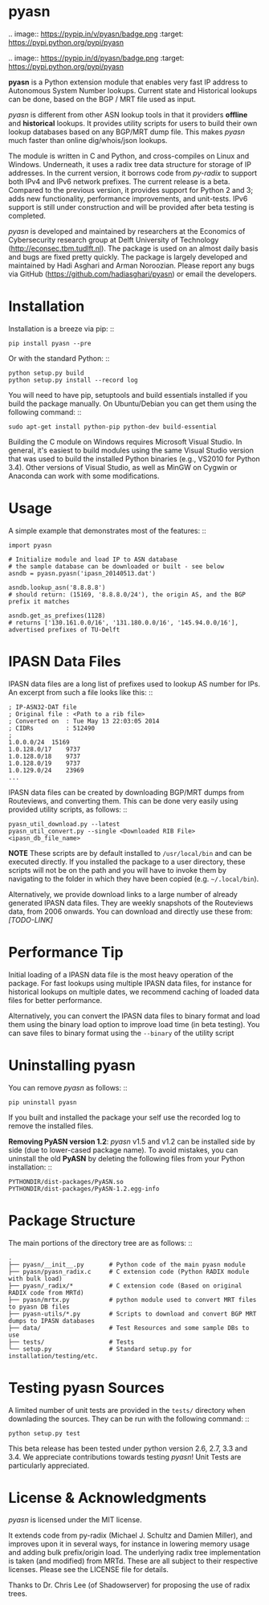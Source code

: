 pyasn
=====

.. image:: https://pypip.in/v/pyasn/badge.png
   :target: https://pypi.python.org/pypi/pyasn

.. image:: https://pypip.in/d/pyasn/badge.png
   :target: https://pypi.python.org/pypi/pyasn


**pyasn** is a Python extension module that enables very fast IP address to Autonomous System Number lookups. 
Current state and Historical lookups can be done, based on the BGP / MRT file used as input.

*pyasn* is different from other ASN lookup tools in that it providers **offline** and **historical** lookups. 
It provides utility scripts for users to build their own lookup databases based on any BGP/MRT dump file. 
This makes *pyasn* much faster than online dig/whois/json lookups.

The module is written in C and Python, and cross-compiles on Linux and Windows. Underneath, it uses a radix tree 
data structure for storage of IP addresses. In the current version, it borrows code from *py-radix* to support 
both IPv4 and IPv6 network prefixes. The current release is a beta. Compared to the previous version, it provides 
support for Python 2 and 3; adds new functionality, performance improvements, and unit-tests. IPv6 support is 
still under construction and will be provided after beta testing is completed.

*pyasn* is developed and maintained by researchers at the Economics of Cybersecurity research group at Delft 
University of Technology (http://econsec.tbm.tudlft.nl). The package is used on an almost daily basis and bugs 
are fixed pretty quickly.  The package is largely developed and maintained by Hadi Asghari and Arman Noroozian. 
Please report any bugs via GitHub (https://github.com/hadiasghari/pyasn) or email the developers.


Installation
============
Installation is a breeze via pip: ::

    pip install pyasn --pre

Or with the standard Python: ::

    python setup.py build
    python setup.py install --record log

You will need to have pip, setuptools and build essentials installed if you build the package manually. On 
Ubuntu/Debian you can get them using the following command: ::

    sudo apt-get install python-pip python-dev build-essential

Building the C module on Windows requires Microsoft Visual Studio. In general, it's easiest to build modules 
using the same Visual Studio version that was used to build the installed Python binaries (e.g., VS2010 for 
Python 3.4). Other versions of Visual Studio, as well as MinGW on Cygwin or Anaconda can work with some modifications.

Usage
=====
A simple example that demonstrates most of the features: ::

    import pyasn

    # Initialize module and load IP to ASN database
    # the sample database can be downloaded or built - see below
    asndb = pyasn.pyasn('ipasn_20140513.dat')

    asndb.lookup_asn('8.8.8.8')
    # should return: (15169, '8.8.8.0/24'), the origin AS, and the BGP prefix it matches
    
    asndb.get_as_prefixes(1128)
    # returns ['130.161.0.0/16', '131.180.0.0/16', '145.94.0.0/16'], advertised prefixes of TU-Delft


IPASN Data Files
================
IPASN data files are a long list of prefixes used to lookup AS number for IPs. An excerpt from such a file looks 
like this: ::

    ; IP-ASN32-DAT file
    ; Original file : <Path to a rib file>
    ; Converted on  : Tue May 13 22:03:05 2014
    ; CIDRs         : 512490
    ;
    1.0.0.0/24	15169
    1.0.128.0/17	9737
    1.0.128.0/18	9737
    1.0.128.0/19	9737
    1.0.129.0/24	23969
    ...

IPASN data files can be created by downloading BGP/MRT dumps from Routeviews, and converting them. This can be done 
very easily using provided utility scripts, as follows: ::

    pyasn_util_download.py --latest
    pyasn_util_convert.py --single <Downloaded RIB File> <ipasn_db_file_name>


**NOTE** These scripts are by default installed to ``/usr/local/bin`` and can be executed directly. If you installed 
the package to a user directory, these scripts will not be on the path and you will have to invoke them by navigating
to the folder in which they have been copied (e.g. ``~/.local/bin``).

Alternatively, we provide download links to a large number of already generated IPASN data files. They are weekly 
snapshots of the Routeviews data, from 2006 onwards. You can download and directly use these from: *[TODO-LINK]*


Performance Tip
===============
Initial loading of a IPASN data file is the most heavy operation of the package. For fast lookups using multiple 
IPASN data files, for instance for historical lookups on multiple dates, we recommend caching of loaded data files 
for better performance.

Alternatively, you can convert the IPASN data files to binary format and load them using the binary load option to 
improve load time (in beta testing). You can save files to binary format using the ``--binary`` of the utility script

Uninstalling pyasn
==================
You can remove *pyasn* as follows: ::

    pip uninstall pyasn

If you built and installed the package your self use the recorded log to remove the installed files.

**Removing PyASN version 1.2**: *pyasn* v1.5 and v1.2 can be installed side by side (due to lower-cased package 
name). To avoid mistakes, you can uninstall the old **PyASN** by deleting the following files from your Python 
installation: ::

    PYTHONDIR/dist-packages/PyASN.so
    PYTHONDIR/dist-packages/PyASN-1.2.egg-info


Package Structure
=================
The main portions of the directory tree are as follows: ::

    .
    ├── pyasn/__init__.py       # Python code of the main pyasn module
    ├── pyasn/pyasn_radix.c     # C extension code (Python RADIX module with bulk load)
    ├── pyasn/_radix/*          # C extension code (Based on original RADIX code from MRTd)
    ├── pyasn/mrtx.py           # python module used to convert MRT files to pyasn DB files
    ├── pyasn-utils/*.py        # Scripts to download and convert BGP MRT dumps to IPASN databases
    ├── data/                   # Test Resources and some sample DBs to use
    ├── tests/                  # Tests
    └── setup.py                # Standard setup.py for installation/testing/etc.



Testing pyasn Sources
=====================
A limited number of unit tests are provided in the ``tests/`` directory when downlading the sources. They can be 
run with the following command: ::

    python setup.py test

This beta release has been tested under python version 2.6, 2.7, 3.3 and 3.4. We appreciate contributions towards 
testing *pyasn*! Unit Tests are particularly appreciated.

License & Acknowledgments
=========================
*pyasn* is licensed under the MIT license.

It extends code from py-radix (Michael J. Schultz and Damien Miller),  and improves upon it in several ways, for 
instance in lowering memory usage and adding bulk prefix/origin load. The underlying radix tree implementation is 
taken (and modified) from MRTd. These are all subject to their respective licenses.  Please see the LICENSE file 
for details.

Thanks to Dr. Chris Lee (of Shadowserver) for proposing the use of radix trees.